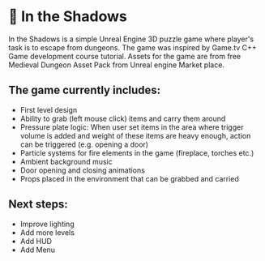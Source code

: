 # :sparkler: In the Shadows

In the Shadows is a simple Unreal Engine 3D puzzle game where player's task is to escape from dungeons. The game was inspired by Game.tv C++ Game development course tutorial. Assets for the game are from free Medieval Dungeon Asset Pack from Unreal engine Market place.

## The game currently includes:
- First level design
- Ability to grab (left mouse click) items and carry them around
- Pressure plate logic: When user set items in the area where trigger volume is added and weight of these items are heavy enough, action can be triggered (e.g. opening a door)
- Particle systems for fire elements in the game (fireplace, torches etc.)
- Ambient background music
- Door opening and closing animations
- Props placed in the environment that can be grabbed and carried

## Next steps:
- Improve lighting
- Add more levels
- Add HUD
- Add Menu